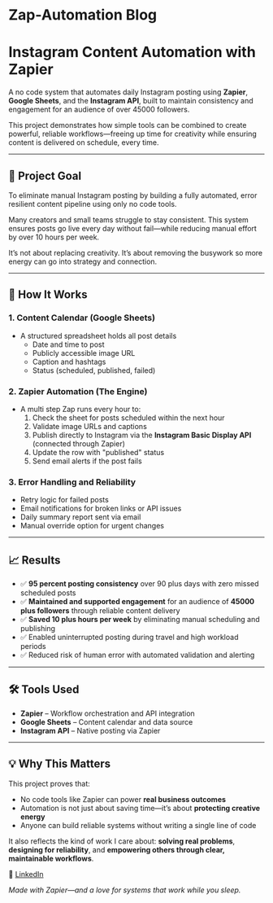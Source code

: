 # Zap-Automation Blog

# Instagram Content Automation with Zapier

A no code system that automates daily Instagram posting using **Zapier**, **Google Sheets**, and the **Instagram API**, built to maintain consistency and engagement for an audience of over 45000 followers.

This project demonstrates how simple tools can be combined to create powerful, reliable workflows—freeing up time for creativity while ensuring content is delivered on schedule, every time.

---

## 🎯 Project Goal

To eliminate manual Instagram posting by building a fully automated, error resilient content pipeline using only no code tools.

Many creators and small teams struggle to stay consistent. This system ensures posts go live every day without fail—while reducing manual effort by over 10 hours per week.

It’s not about replacing creativity. It’s about removing the busywork so more energy can go into strategy and connection.

---

## 🔧 How It Works

### 1. **Content Calendar (Google Sheets)**
- A structured spreadsheet holds all post details
  - Date and time to post
  - Publicly accessible image URL
  - Caption and hashtags
  - Status (scheduled, published, failed)

### 2. **Zapier Automation (The Engine)**
- A multi step Zap runs every hour to:
  1. Check the sheet for posts scheduled within the next hour
  2. Validate image URLs and captions
  3. Publish directly to Instagram via the **Instagram Basic Display API** (connected through Zapier)
  4. Update the row with "published" status
  5. Send email alerts if the post fails

### 3. **Error Handling and Reliability**
- Retry logic for failed posts
- Email notifications for broken links or API issues
- Daily summary report sent via email
- Manual override option for urgent changes

---

## 📈 Results

- ✅ **95 percent posting consistency** over 90 plus days with zero missed scheduled posts  
- ✅ **Maintained and supported engagement** for an audience of **45000 plus followers** through reliable content delivery  
- ✅ **Saved 10 plus hours per week** by eliminating manual scheduling and publishing  
- ✅ Enabled uninterrupted posting during travel and high workload periods  
- ✅ Reduced risk of human error with automated validation and alerting  

---

## 🛠️ Tools Used

- **Zapier** – Workflow orchestration and API integration  
- **Google Sheets** – Content calendar and data source  
- **Instagram API** – Native posting via Zapier  


---

## 💡 Why This Matters

This project proves that:
- No code tools like Zapier can power **real business outcomes**
- Automation is not just about saving time—it’s about **protecting creative energy**
- Anyone can build reliable systems without writing a single line of code

It also reflects the kind of work I care about: **solving real problems**, **designing for reliability**, and **empowering others through clear, maintainable workflows**.







🔗 [LinkedIn](https://linkedin.com/in/mevin-moncy)

*Made with Zapier—and a love for systems that work while you sleep.*
